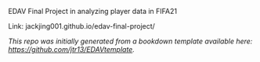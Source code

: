 EDAV Final Project in analyzing player data in FIFA21

Link: jackjing001.github.io/edav-final-project/

*This repo was initially generated from a bookdown template available here: https://github.com/jtr13/EDAVtemplate.*	



